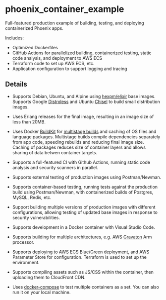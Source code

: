 # phoenix_container_example

Full-featured production example of building, testing, and deploying containerized Phoenix apps.

Includes:

* Optimized Dockerfiles
* GitHub Actions for parallelized building, containerized testing, static code
  analysis, and deployment to AWS ECS
* Terraform code to set up AWS ECS, etc.
* Application configuration to support logging and tracing

## Details

* Supports Debian, Ubuntu, and Alpine using [hexpm/elixir](https://hub.docker.com/r/hexpm/elixir)
  base images. Supports Google [Distroless](https://github.com/GoogleContainerTools/distroless)
  and Ubuntu [Chisel](https://github.com/canonical/chisel) to build small distribution images.

* Uses Erlang releases for the final image, resulting in an image size of less than 20MB.

* Uses Docker [BuildKit](https://github.com/moby/buildkit)
  for [multistage builds](https://docs.docker.com/develop/develop-images/multistage-build/)
  and caching of OS files and language packages. Multistage builds compile
  dependencies separately from app code, speeding rebuilds and reducing final
  image size. Caching of packages reduces size of container layers and allows
  sharing of data betwen container targets.

* Supports a full-featured CI with Github Actions, running static code analysis
  and security scanners in parallel.

* Supports external testing of production images using Postman/Newman.

* Supports container-based testing, running tests against the production build
  using Postman/Newman, with containerized builds of Postgres, MySQL, Redis, etc.

* Support building multiple versions of production images with different configurations,
  allowing testing of updated base images in response to security vulnerabilities.

* Supports development in a Docker container with Visual Studio Code.

* Supports building for multiple architectures, e.g. AWS
  [Gravaton](https://aws.amazon.com/ec2/graviton/) Arm processor.

* Supports deploying to AWS ECS Blue/Green deployment, and AWS Parameter Store
  for configuration. Terraform is used to set up the environment.

* Supports compiling assets such as JS/CSS within the container, then
  uploading them to CloudFront CDN.

* Uses [docker-compose](https://docs.docker.com/compose/) to test multiple
  containers as a set. You can also run it on your local machine.
